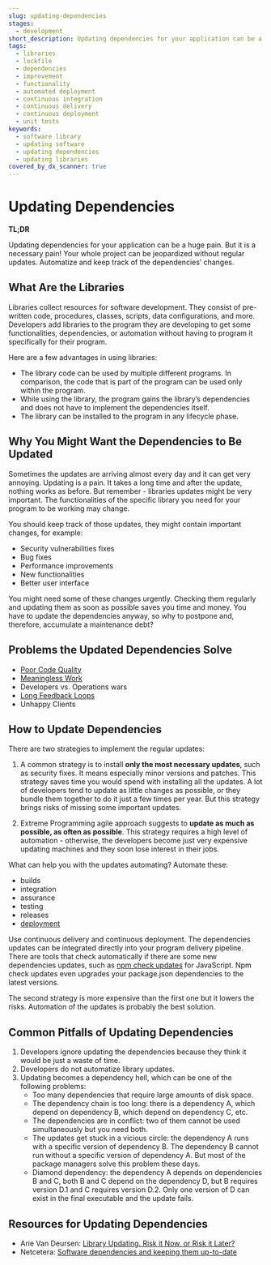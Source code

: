 ```yaml
---
slug: updating-dependencies
stages:
  - development
short_description: Updating dependencies for your application can be a huge pain. But it is a necessary pain! Your whole project can be jeopardized without regular updates. Automatize and keep track of the dependencies’ changes.
tags:
  - libraries
  - lockfile
  - dependencies
  - improvement
  - functionality
  - automated deployment
  - continuous integration
  - continuous delivery
  - continuous deployment
  - unit tests
keywords:
  - software library
  - updating software
  - updating dependencies
  - updating libraries
covered_by_dx_scanner: true
---
```


# Updating Dependencies

**TL;DR**

Updating dependencies for your application can be a huge pain. But it is a necessary pain! Your whole project can be jeopardized without regular updates. Automatize and keep track of the dependencies’ changes.

## What Are the Libraries

Libraries collect resources for software development. They consist of pre-written code, procedures, classes, scripts, data configurations, and more. Developers add libraries to the program they are developing to get some functionalities, dependencies, or automation without having to program it specifically for their program.

Here are a few advantages in using libraries:

- The library code can be used by multiple different programs. In comparison, the code that is part of the program can be used only within the program.
- While using the library, the program gains the library’s dependencies and does not have to implement the dependencies itself.
- The library can be installed to the program in any lifecycle phase.

## Why You Might Want the Dependencies to Be Updated

Sometimes the updates are arriving almost every day and it can get very annoying. Updating is a pain. It takes a long time and after the update, nothing works as before. But remember - libraries updates might be very important. The functionalities of the specific library you need for your program to be working may change.

You should keep track of those updates, they might contain important changes, for example:

- Security vulnerabilities fixes
- Bug fixes
- Performance improvements
- New functionalities
- Better user interface

You might need some of these changes urgently. Checking them regularly and updating them as soon as possible saves you time and money. You have to update the dependencies anyway, so why to postpone and, therefore, accumulate a maintenance debt?

## Problems the Updated Dependencies Solve

- [Poor Code Quality](/problems/poor-code-quality)
- [Meaningless Work](/problems/meaningless-work)
- Developers vs. Operations wars
- [Long Feedback Loops](/problems/long-feedback-loops)
- Unhappy Clients

## How to Update Dependencies

There are two strategies to implement the regular updates:

1. A common strategy is to install **only the most necessary updates**, such as security fixes. It means especially minor versions and patches. This strategy saves time you would spend with installing all the updates. A lot of developers tend to update as little changes as possible, or they bundle them together to do it just a few times per year. But this strategy brings risks of missing some important updates.

2. Extreme Programming agile approach suggests to **update as much as possible, as often as possible**. This strategy requires a high level of automation - otherwise, the developers become just very expensive updating machines and they soon lose interest in their jobs.

What can help you with the updates automating? Automate these:

- builds
- integration
- assurance
- testing
- releases
- [deployment](/practices/automated-deployment)

Use continuous delivery and continuous deployment. The dependencies updates can be integrated directly into your program delivery pipeline. There are tools that check automatically if there are some new dependencies updates, such as [npm check updates](https://github.com/tjunnone/npm-check-updates) for JavaScript. Npm check updates even upgrades your package.json dependencies to the latest versions.

The second strategy is more expensive than the first one but it lowers the risks. Automation of the updates is probably the best solution.

## Common Pitfalls of Updating Dependencies

1. Developers ignore updating the dependencies because they think it would be just a waste of time.
2. Developers do not automatize library updates.
3. Updating becomes a dependency hell, which can be one of the following problems:
    - Too many dependencies that require large amounts of disk space.
    - The dependency chain is too long: there is a dependency A, which depend on dependency B, which depend on dependency C, etc.
    - The dependencies are in conflict: two of them cannot be used simultaneously but you need both.
    - The updates get stuck in a vicious circle: the dependency A runs with a specific version of dependency B. The dependency B cannot run without a specific version of dependency A. But most of the package managers solve this problem these days.
    - Diamond dependency: the dependency A depends on dependencies B and C, both B and C depend on the dependency D, but B requires version D.1 and C requires version D.2. Only one version of D can exist in the final executable and the update fails.

## Resources for Updating Dependencies

- Arie Van Deursen: [Library Updating. Risk it Now, or Risk it Later?](https://avandeursen.com/2012/11/11/library-updating-risk-it-now-or-risk-it-later/)
- Netcetera: [Software dependencies and keeping them up-to-date](https://www.netcetera.com/home/stories/expertise/20170406-software-updates-inside-it.html)
